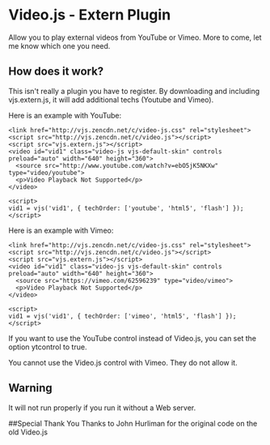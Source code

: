 # Video.js - Extern Plugin
Allow you to play external videos from YouTube or Vimeo. More to come, let me know which one you need.

## How does it work?
This isn't really a plugin you have to register. By downloading and including vjs.extern.js, it will add additional techs (Youtube and Vimeo).

Here is an example with YouTube:

	<link href="http://vjs.zencdn.net/c/video-js.css" rel="stylesheet">
	<script src="http://vjs.zencdn.net/c/video.js"></script>
	<script src="vjs.extern.js"></script>
	<video id="vid1" class="video-js vjs-default-skin" controls preload="auto" width="640" height="360">
	  <source src="http://www.youtube.com/watch?v=ebO5jK5NKXw" type="video/youtube">
	  <p>Video Playback Not Supported</p>
	</video>
	
	<script>
	vid1 = vjs('vid1', { techOrder: ['youtube', 'html5', 'flash'] });
	</script>

Here is an example with Vimeo:

	<link href="http://vjs.zencdn.net/c/video-js.css" rel="stylesheet">
	<script src="http://vjs.zencdn.net/c/video.js"></script>
	<script src="vjs.extern.js"></script>
	<video id="vid1" class="video-js vjs-default-skin" controls preload="auto" width="640" height="360">
	  <source src="https://vimeo.com/62596239" type="video/vimeo">
	  <p>Video Playback Not Supported</p>
	</video>
	
	<script>
	vid1 = vjs('vid1', { techOrder: ['vimeo', 'html5', 'flash'] });
	</script>

If you want to use the YouTube control instead of Video.js, you can set the option ytcontrol to true.

You cannot use the Video.js control with Vimeo. They do not allow it.

## Warning
It will not run properly if you run it without a Web server.

##Special Thank You
Thanks to John Hurliman for the original code on the old Video.js